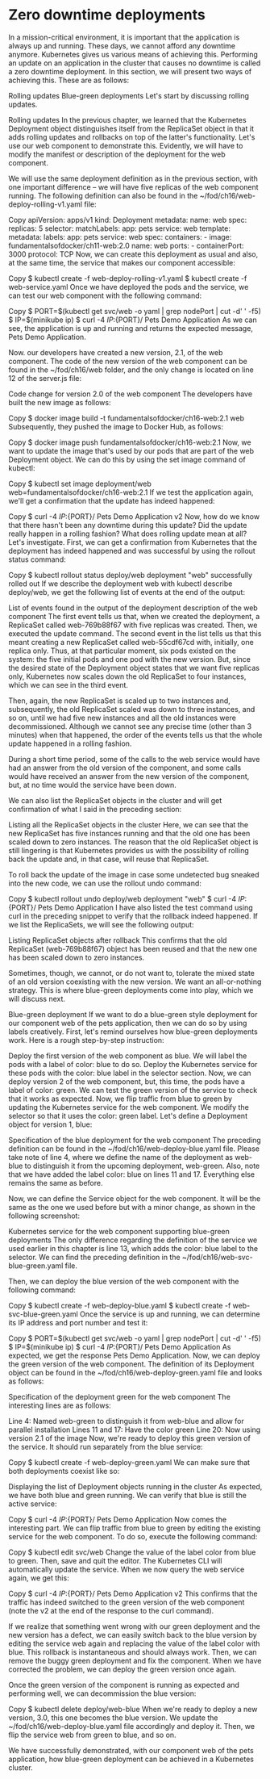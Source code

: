 # Zero downtime deployments
In a mission-critical environment, it is important that the application is always up and running. These days, we cannot afford any downtime anymore. Kubernetes gives us various means of achieving this. Performing an update on an application in the cluster that causes no downtime is called a zero downtime deployment. In this section, we will present two ways of achieving this. These are as follows:

Rolling updates
Blue-green deployments
Let's start by discussing rolling updates.

Rolling updates
In the previous chapter, we learned that the Kubernetes Deployment object distinguishes itself from the ReplicaSet object in that it adds rolling updates and rollbacks on top of the latter's functionality. Let's use our web component to demonstrate this. Evidently, we will have to modify the manifest or description of the deployment for the web component.

We will use the same deployment definition as in the previous section, with one important difference – we will have five replicas of the web component running. The following definition can also be found in the ~/fod/ch16/web-deploy-rolling-v1.yaml file:

Copy
apiVersion: apps/v1
kind: Deployment
metadata:
  name: web
spec:
  replicas: 5
  selector:
    matchLabels:
      app: pets
      service: web
  template:
    metadata:
      labels:
        app: pets
        service: web
    spec:
      containers:
      - image: fundamentalsofdocker/ch11-web:2.0
        name: web
        ports:
        - containerPort: 3000
          protocol: TCP
Now, we can create this deployment as usual and also, at the same time, the service that makes our component accessible:

Copy
$ kubectl create -f web-deploy-rolling-v1.yaml
$ kubectl create -f web-service.yaml
Once we have deployed the pods and the service, we can test our web component with the following command:

Copy
$ PORT=$(kubectl get svc/web -o yaml | grep nodePort | cut -d' ' -f5)
$ IP=$(minikube ip)
$ curl -4 ${IP}:${PORT}/
Pets Demo Application
As we can see, the application is up and running and returns the expected message, Pets Demo Application.

Now. our developers have created a new version, 2.1, of the web component. The code of the new version of the web component can be found in the ~/fod/ch16/web folder, and the only change is located on line 12 of the server.js file:


Code change for version 2.0 of the web component
The developers have built the new image as follows:

Copy
$ docker image build -t fundamentalsofdocker/ch16-web:2.1 web
Subsequently, they pushed the image to Docker Hub, as follows:

Copy
$ docker image push fundamentalsofdocker/ch16-web:2.1
Now, we want to update the image that's used by our pods that are part of the web Deployment object. We can do this by using the set image command of kubectl:

Copy
$ kubectl set image deployment/web \
    web=fundamentalsofdocker/ch16-web:2.1
If we test the application again, we'll get a confirmation that the update has indeed happened:

Copy
$ curl -4 ${IP}:${PORT}/
Pets Demo Application v2
Now, how do we know that there hasn't been any downtime during this update? Did the update really happen in a rolling fashion? What does rolling update mean at all? Let's investigate. First, we can get a confirmation from Kubernetes that the deployment has indeed happened and was successful by using the rollout status command:

Copy
$ kubectl rollout status deploy/web
deployment "web" successfully rolled out
If we describe the deployment web with kubectl describe deploy/web, we get the following list of events at the end of the output:


 List of events found in the output of the deployment description of the web component
The first event tells us that, when we created the deployment, a ReplicaSet called web-769b88f67 with five replicas was created. Then, we executed the update command. The second event in the list tells us that this meant creating a new ReplicaSet called web-55cdf67cd with, initially, one replica only. Thus, at that particular moment, six pods existed on the system: the five initial pods and one pod with the new version. But, since the desired state of the Deployment object states that we want five replicas only, Kubernetes now scales down the old ReplicaSet to four instances, which we can see in the third event.

Then, again, the new ReplicaSet is scaled up to two instances and, subsequently, the old ReplicaSet scaled was down to three instances, and so on, until we had five new instances and all the old instances were decommissioned. Although we cannot see any precise time (other than 3 minutes) when that happened, the order of the events tells us that the whole update happened in a rolling fashion.

During a short time period, some of the calls to the web service would have had an answer from the old version of the component, and some calls would have received an answer from the new version of the component, but, at no time would the service have been down.

We can also list the ReplicaSet objects in the cluster and will get confirmation of what I said in the preceding section:


Listing all the ReplicaSet objects in the cluster
Here, we can see that the new ReplicaSet has five instances running and that the old one has been scaled down to zero instances. The reason that the old ReplicaSet object is still lingering is that Kubernetes provides us with the possibility of rolling back the update and, in that case, will reuse that ReplicaSet.

To roll back the update of the image in case some undetected bug sneaked into the new code, we can use the rollout undo command: 

Copy
$ kubectl rollout undo deploy/web
deployment "web"
$ curl -4 ${IP}:${PORT}/
Pets Demo Application
I have also listed the test command using curl in the preceding snippet to verify that the rollback indeed happened. If we list the ReplicaSets, we will see the following output:


Listing ReplicaSet objects after rollback
This confirms that the old ReplicaSet (web-769b88f67) object has been reused and that the new one has been scaled down to zero instances.

Sometimes, though, we cannot, or do not want to, tolerate the mixed state of an old version coexisting with the new version. We want an all-or-nothing strategy. This is where blue-green deployments come into play, which we will discuss next.

Blue-green deployment
If we want to do a blue-green style deployment for our component web of the pets application, then we can do so by using labels creatively. First, let's remind ourselves how blue-green deployments work. Here is a rough step-by-step instruction:

Deploy the first version of the web component as blue. We will label the pods with a label of color: blue to do so.
Deploy the Kubernetes service for these pods with the color: blue label in the selector section.
Now, we can deploy version 2 of the web component, but, this time, the pods have a label of color: green.
We can test the green version of the service to check that it works as expected.
Now, we flip traffic from blue to green by updating the Kubernetes service for the web component. We modify the selector so that it uses the color: green label.
Let's define a Deployment object for version 1, blue:


Specification of the blue deployment for the web component
The preceding definition can be found in the ~/fod/ch16/web-deploy-blue.yaml file. Please take note of line 4, where we define the name of the deployment as web-blue to distinguish it from the upcoming deployment, web-green. Also, note that we have added the label color: blue on lines 11 and 17. Everything else remains the same as before.

Now, we can define the Service object for the web component. It will be the same as the one we used before but with a minor change, as shown in the following screenshot:


Kubernetes service for the web component supporting blue-green deployments
The only difference regarding the definition of the service we used earlier in this chapter is line 13, which adds the color: blue label to the selector. We can find the preceding definition in the ~/fod/ch16/web-svc-blue-green.yaml file.

Then, we can deploy the blue version of the web component with the following command:

Copy
$ kubectl create -f web-deploy-blue.yaml
$ kubectl create -f web-svc-blue-green.yaml
Once the service is up and running, we can determine its IP address and port number and test it:

Copy
$ PORT=$(kubectl get svc/web -o yaml | grep nodePort | cut -d' ' -f5)
$ IP=$(minikube ip)
$ curl -4 ${IP}:${PORT}/
Pets Demo Application
As expected, we get the response Pets Demo Application. Now, we can deploy the green version of the web component. The definition of its Deployment object can be found in the ~/fod/ch16/web-deploy-green.yaml file and looks as follows:


Specification of the deployment green for the web component
The interesting lines are as follows:

Line 4: Named web-green to distinguish it from web-blue and allow for parallel installation
Lines 11 and 17: Have the color green
Line 20: Now using version 2.1 of the image
Now, we're ready to deploy this green version of the service. It should run separately from the blue service:

Copy
$ kubectl create -f web-deploy-green.yaml
We can make sure that both deployments coexist like so:


Displaying the list of Deployment objects running in the cluster
As expected, we have both blue and green running. We can verify that blue is still the active service:

Copy
$ curl -4 ${IP}:${PORT}/
Pets Demo Application
Now comes the interesting part. We can flip traffic from blue to green by editing the existing service for the web component. To do so, execute the following command:

Copy
$ kubectl edit svc/web
Change the value of the label color from blue to green. Then, save and quit the editor. The Kubernetes CLI will automatically update the service. When we now query the web service again, we get this:

Copy
$ curl -4 ${IP}:${PORT}/
Pets Demo Application v2
This confirms that the traffic has indeed switched to the green version of the web component (note the v2 at the end of the response to the curl command).

If we realize that something went wrong with our green deployment and the new version has a defect, we can easily switch back to the blue version by editing the service web again and replacing the value of the label color with blue. This rollback is instantaneous and should always work. Then, we can remove the buggy green deployment and fix the component. When we have corrected the problem, we can deploy the green version once again.

Once the green version of the component is running as expected and performing well, we can decommission the blue version:

Copy
$ kubectl delete deploy/web-blue
When we're ready to deploy a new version, 3.0, this one becomes the blue version. We update the ~/fod/ch16/web-deploy-blue.yaml file accordingly and deploy it. Then, we flip the service web from green to blue, and so on.

We have successfully demonstrated, with our component web of the pets application, how blue-green deployment can be achieved in a Kubernetes cluster.